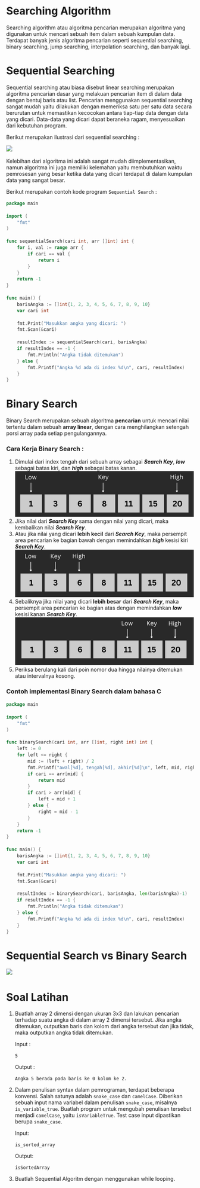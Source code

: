 # Searching Algorithm
Searching algorithm atau algoritma pencarian merupakan algoritma yang digunakan untuk mencari sebuah item dalam sebuah kumpulan data. Terdapat banyak jenis algoritma pencarian seperti sequential searching, binary searching, jump searching, interpolation searching, dan banyak lagi. 

# Sequential Searching
Sequential searching atau biasa disebut linear searching merupakan algoritma pencarian dasar yang melakuan pencarian item di dalam data dengan bentuj baris atau list. Pencarian menggunakan sequential searching sangat mudah yaitu dilakukan dengan memeriksa satu per satu data secara berurutan untuk memastikan kecocokan antara tiap-tiap data dengan data yang dicari. Data-data yang dicari dapat beraneka ragam, menyesuaikan dari kebutuhan program.

Berikut merupakan ilustrasi dari sequential searching :

![](https://www.tutorialspoint.com/data_structures_algorithms/images/linear_search.gif)

Kelebihan dari algoritma ini adalah sangat mudah diimplementasikan, namun algoritma ini juga memiliki kelemahan yaitu membutuhkan waktu pemrosesan yang besar ketika data yang dicari terdapat di dalam kumpulan data yang sangat besar.

Berikut merupakan contoh kode program `Sequential Search` :

``````go
package main

import (
	"fmt"
)

func sequentialSearch(cari int, arr []int) int {
	for i, val := range arr {
		if cari == val {
			return i
		}
	}
	return -1
}

func main() {
	barisAngka := []int{1, 2, 3, 4, 5, 6, 7, 8, 9, 10}
	var cari int

	fmt.Print("Masukkan angka yang dicari: ")
	fmt.Scan(&cari)

	resultIndex := sequentialSearch(cari, barisAngka)
	if resultIndex == -1 {
		fmt.Println("Angka tidak ditemukan")
	} else {
		fmt.Printf("Angka %d ada di index %d\n", cari, resultIndex)
	}
}

``````

# Binary Search
Binary Search merupakan sebuah algoritma **pencarian** untuk mencari nilai tertentu dalam sebuah **array linear**, dengan cara menghilangkan setengah porsi array pada setiap pengulangannya.

### Cara Kerja Binary Search : 
1. Dimulai dari index tengah dari sebuah array sebagai _**Search Key**_, _**low**_ sebagai batas kiri, dan _**high**_ sebagai batas kanan.
![gambar 1](../src/img/binary-search/bs1.jpg)
1. Jika nilai dari _**Search Key**_ sama dengan nilai yang dicari, maka 
   kembalikan nilai _**Search Key**_.
2. Atau jika nilai yang dicari **lebih kecil** dari _**Search Key**_, maka persempit area pencarian ke bagian bawah dengan memindahkan _**high**_ kesisi kiri _**Search Key**_.
![gambar 1](../src/img/binary-search/bs2.jpg)
1. Sebaliknya jika nilai yang dicari **lebih besar** dari _**Search Key**_, maka persempit area pencarian ke bagian atas dengan memindahkan _**low**_ kesisi kanan _**Search Key**_.
![gambar 1](../src/img/binary-search/bs3.jpg)
1. Periksa berulang kali dari poin nomor dua hingga nilainya ditemukan atau intervalnya kosong.

### Contoh implementasi Binary Search dalam bahasa C
`````` go
package main

import (
	"fmt"
)

func binarySearch(cari int, arr []int, right int) int {
	left := 0
	for left <= right {
		mid := (left + right) / 2
		fmt.Printf("awal[%d], tengah[%d], akhir[%d]\n", left, mid, right)
		if cari == arr[mid] {
			return mid
		}
		if cari > arr[mid] {
			left = mid + 1
		} else {
			right = mid - 1
		}
	}
	return -1
}

func main() {
	barisAngka := []int{1, 2, 3, 4, 5, 6, 7, 8, 9, 10}
	var cari int

	fmt.Print("Masukkan angka yang dicari: ")
	fmt.Scan(&cari)

	resultIndex := binarySearch(cari, barisAngka, len(barisAngka)-1)
	if resultIndex == -1 {
		fmt.Println("Angka tidak ditemukan")
	} else {
		fmt.Printf("Angka %d ada di index %d\n", cari, resultIndex)
	}
}
``````

# Sequential Search vs Binary Search
![](https://blog.penjee.com/wp-content/uploads/2015/04/binary-and-linear-search-animations.gif)

# Soal Latihan
1. Buatlah array 2 dimensi dengan ukuran 3x3 dan lakukan pencarian terhadap suatu angka di dalam array 2 dimensi tersebut. Jika angka ditemukan, outputkan baris dan kolom dari angka tersebut dan jika tidak, maka outputkan angka tidak ditemukan.
   
   Input :
   ``````
   5
   ``````
   Output :
   ``````
   Angka 5 berada pada baris ke 0 kolom ke 2.
   ``````
2. Dalam penulisan syntax dalam pemrograman, terdapat beberapa konvensi. Salah satunya adalah `snake_case` dan `camelCase`. Diberikan sebuah input nama variabel dalam penulisan `snake_case`, misalnya `is_variable_true`. Buatlah program untuk mengubah penulisan tersebut menjadi `camelCase`, yaitu `isVariableTrue`. Test case input dipastikan berupa `snake_case`.

    Input:
    ```
    is_sorted_array
    ```
    
    Output:
    ```
    isSortedArray
    ```

4. Buatlah Sequential Algoritm dengan menggunakan while looping.

